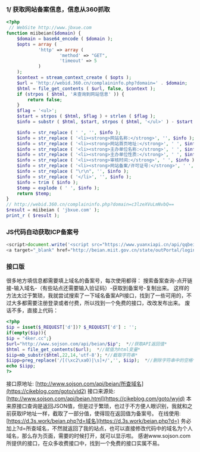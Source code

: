 ### 1/ 获取网站备案信息，信息从360抓取

```php
<?php   
 // WebSite http://www.jbxue.com  
function miibeian($domain) {   
    $domain = base64_encode ( $domain );   
    $opts = array (   
            'http' => array (   
                    'method' => "GET",   
                    'timeout' => 5    
            )    
    );   
    $context = stream_context_create ( $opts );   
    $url = 'http://webid.360.cn/complaininfo.php?domain=' . $domain;  
    $html = file_get_contents ( $url, false, $context );   
    if (strpos ( $html, '未查询到网站信息' )) {   
        return false;   
    }   
    $flag = '<ul>';   
    $start = strpos ( $html, $flag ) + strlen ( $flag );   
    $info = substr ( $html, $start, strpos ( $html, '</ul>' ) - $start );   

    $info = str_replace ( ' ', '', $info );   
    $info = str_replace ( '<li><strong>网站名称:</strong>', '', $info );   
    $info = str_replace ( '<li><strong>网站首页地址:</strong>', ' ', $info );   
    $info = str_replace ( '<li><strong>主办单位名称:</strong>', ' ', $info );   
    $info = str_replace ( '<li><strong>主办单位性质:</strong>', ' ', $info );   
    $info = str_replace ( '<li><strong>审核时间:</strong>', ' ', $info );   
    $info = str_replace ( '<li><strong>网站备案/许可证号:</strong>', ' ', $info );   
    $info = str_replace ( "\r\n", '', $info );   
    $info = str_replace ( '</li>', '', $info );   
    $info = trim ( $info );   
    $temp = explode ( ' ', $info );   
    return $temp;   
}   
// http://webid.360.cn/complaininfo.php?domain=c3lzeXVuLmNvbQ==  
$result = miibeian ( 'jbxue.com' );   
print_r ( $result ); 
```

### JS代码自动获取ICP备案号

```javascript
<script>document.write('<script src="https://www.yuanxiapi.cn/api/qqbeian/?type=js&url='+window.location.host+'"><\/script>')</script>
<a target="_blank" href="http://beian.miit.gov.cn/state/outPortal/loginPortal.action"><script>if(icp["ICPSerial"]!=null)document.write(icp["ICPSerial"]);</script></a>
```

### 接口版

很多地方填信息都需要填上域名的备案号，每次使用都得： 搜索备案查询-点开链接-输入域名-（有些站点还需要输入验证码）-获取到备案号-复制出来。
这样的方法太过于繁琐，我就尝试搜索了一下域名备案API接口，找到了一些可用的，不过大多都需要注册登录或者付费，所以找到一个免费的接口，改改发布出来。
废话不多，直接上代码：

```php
<?php
$ip = isset($_REQUEST['d'])? $_REQUEST['d'] : '';
if(empty($ip)){
$ip = "4ker.cc";}
$url="http://www.sojson.com/api/beian/$ip";  *//获取API返回值*
$html = file_get_contents($url);  *//赋值为html变量*
$iip=mb_substr($html,22,14,'utf-8'); *//截取字符串*
$iipp=preg_replace('/[(\xc2\xa0)|\s]+/','', $iip);  *//删除字符串中的空格*
echo $iipp;
?>
```

接口原地址: [http://www.sojson.com/api/beian/所查域名](https://cikeblog.com/goto/vld2)
接口来源处: [http://www.sojson.com/api/beian.html](https://cikeblog.com/goto/wyjd)
本来原接口查询是返回JSON值，但是过于繁琐，也过于不方便人眼识别，我就和之前获取IP地址一样，截取了一部分值，使得现在返回值为备案号。
在线使用: [https://d.3s.work/beian.php?d=域名](https://d.3s.work/beian.php?d=)
务必加上?d=所查域名，不然就返回了我的站点，也可以直接修改代码中的域名为个人域名，那么存为页面，需要的时候打开，就可以显示啦。
感谢www.sojson.com所提供的接口，在众多收费接口中，找到一个免费的接口实属不易。

